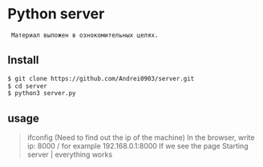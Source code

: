 # Python server 

```sh
 Материал выложен в ознокомительных целях. 
```

## Install 

```sh
$ git clone https://github.com/Andrei0903/server.git
$ cd server 
$ python3 server.py 
```

## usage

>  ifconfig (Need to find out the ip of the machine)
>  In the browser, write ip: 8000 / for example 192.168.0.1:8000
>  If we see the page Starting server | everything works

